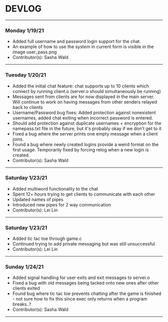 # DEVLOG

---

### Monday 1/19/21

- Added full username and password login support for the chat.
- An example of how to use the system in current form is visible in the image user_pass.png
- Contributor(s): Sasha Wald

---

### Tuesday 1/20/21

- Added the initial chat feature: chat supports up to 10 clients which connect by running client.o (server.o should simultaneously be running)
- Messages sent from clients are for now displayed in the main server. Will continue to work on having messages from other senders relayed back to clients
- Username/Password bug fixes: Added protection against nonexistent usernames, added chat exiting when incorrect password is entered.
- Should add protection against duplicate usernames + encryption for the namepass.txt file in the future, but it's probably okay if we don't get to it
- Fixed a bug where the server prints one empty message when a client joins.
- Found a bug where newly created logins provide a weird format on the first usage. Temporarily fixed by forcing relog when a new login is created.
- Contributor(s): Sasha Wald

---

### Saturday 1/23/21
- Added multiword functionality to the chat
- Spent 12+ hours trying to get clients to communicate with each other
- Updated names of pipes
- Introduced new pipes for 2 way communication
- Contributor(s): Lei Lin

---

### Saturday 1/23/21
- Added tic tac toe through game.c
- Continued trying to add private messaging but was still unsuccessful
- Contributor(s): Lei Lin

---

### Sunday 1/24/21
- Added signal handling for user exits and exit messages to server.o
- Fixed a bug with old messages being tacked onto new ones after other clients exited
- Found bug where tic tac toe prevents chatting after the game is finished - not sure how to fix this since exec only returns when a program breaks..?
- Contributor(s): Sasha Wald

---
